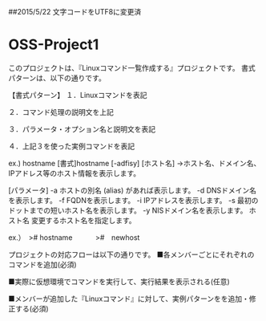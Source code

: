 ##2015/5/22 文字コードをUTF8に変更済

# OSS-Project1

このプロジェクトは、『Linuxコマンド一覧作成する』プロジェクトです。
書式パターンは、以下の通りです。

【書式パターン】
１．Linuxコマンドを表記

２．コマンド処理の説明文を上記

３．パラメータ・オプション名と説明文を表記

４．上記３を使った実例コマンドを表記

ex.) 
hostname
[書式]hostname [-adfisy] [ホスト名]
 →ホスト名、ドメイン名、IPアドレス等のホスト情報を表示します。

[パラメータ]
-a	ホストの別名 (alias) があれば表示します。
-d	DNSドメイン名を表示します。
-f	FQDNを表示します。
-i	IPアドレスを表示します。
-s	最初のドットまでの短いホスト名を表示します。
-y	NISドメイン名を表示します。
ホスト名	変更するホスト名を指定します。

ex.）　># hostname 
　　　>#　newhost


プロジェクトの対応フローは以下の通りです。
■各メンバーごとにそれぞれのコマンドを追加(必須)

■実際に仮想環境でコマンドを実行して、実行結果を表示される(任意)

■メンバーが追加した『Linuxコマンド』に対して、実例パターンをを追加・修正する(必須)
